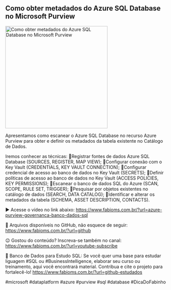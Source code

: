## Como obter metadados do Azure SQL Database no Microsoft Purview

<img src="https://fabioms.com.br//uploads/youtube/5_wLuSm6ACE.png" alt="Como obter metadados do Azure SQL Database no Microsoft Purview" title="Azure Purview" width="320"/>

Apresentamos como escanear o Azure SQL Database no recurso Azure Purview para obter e definir os metadados da tabela existente no Catálogo de Dados.

Iremos conhecer as técnicas:
🔹Registrar fontes de dados Azure SQL Database (SOURCES, REGISTER, MAP VIEW);
🔹Configurar conexão com o Key Vault (CREDENTIALS, KEY VAULT CONNECTION);
🔹Configurar credencial de acesso ao banco de dados no Key Vault (SECRETS);
🔹Definir políticas de acesso ao banco de dados no Key Vault (ACCESS POLICIES, KEY PERMISSIONS);
🔹Escanear o banco de dados SQL do Azure (SCAN, SCOPE, RULE SET, TRIGGER);
🔹Pesquisar por objetos existentes no catálogo de dados (SEARCH, DATA CATALOG);
🔹Identificar e alterar os metadados da tabela (SCHEMA, ASSET DESCRIPTION, CONTACTS).

▶️ Acesse o vídeo no link abaixo:
https://www.fabioms.com.br/?url=azure-purview-governanca-banco-dados-sql

📁 Arquivos disponíveis no GitHub, não esquece de seguir:
https://www.fabioms.com.br/?url=github

😉 Gostou do conteúdo? Inscreva-se também no canal:
https://www.fabioms.com.br/?url=youtube-subscribe

🎁 Banco de Dados para Estudo SQL:
Se você quer uma base para estudar liguagem #SQL ou #BusinessIntelligence, elaborar seu curso ou treinamento, aqui você encontrará material. 
Contribua e cite o projeto para fortalecê-lo!
https://www.fabioms.com.br/?url=github-estudados

#microsoft #dataplatform #azure #purview #sql #database #DicaDoFabinho